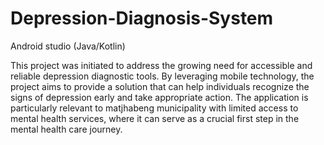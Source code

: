 # Depression-Diagnosis-System
Android studio (Java/Kotlin)

This project was initiated to address the growing need for accessible and reliable 
depression diagnostic tools. By leveraging mobile technology, the project aims to 
provide a solution that can help individuals recognize the signs of depression early and 
take appropriate action. The application is particularly relevant to matjhabeng 
municipality with limited access to mental health services, where it can serve as a 
crucial first step in the mental health care journey.

